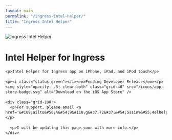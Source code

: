 ```yaml
---
layout: main
permalink: "/ingress-intel-helper/"
title: "Ingress Intel Helper"
---
```


<div class="post white-panel">
  <img class="grid-25" src="https://c2.staticflickr.com/8/7747/17823033162_555cbe12a1_z.jpg" alt="Ingress Intel Helper" />
  <div class="grid-75">
    <h1>Intel Helper for Ingress</h1>

    <p>Intel Helper for Ingress app on iPhone, iPad, and iPod touch</p>

    <p><i class="status green"></i><em>Pending Developer Release</em></p>
    <img style="opacity: .5; clear:both" class="grid-40" src="/icons/app-store-badge.svg" alt="Download on the iOS App Store" />
    
    <div class="grid-100">
      <p>For support, please email <a href='&#109;ailto&#58;%&#54;9&#110;g&#37;72&#37;&#54;5ssin%&#55;4elhelp%65r%40&#37;6&#52;&#97;&#37;76%69e%73&#103;%65%65%6B&#46;&#37;6&#51;om'>in&#103;r&#101;ssint&#101;l&#104;e&#108;&#112;er&#64;davie&#115;geek&#46;com</a></p>

      <p>I will be updating this page soon with more info.</p>
    </div>
  </div>
</div>